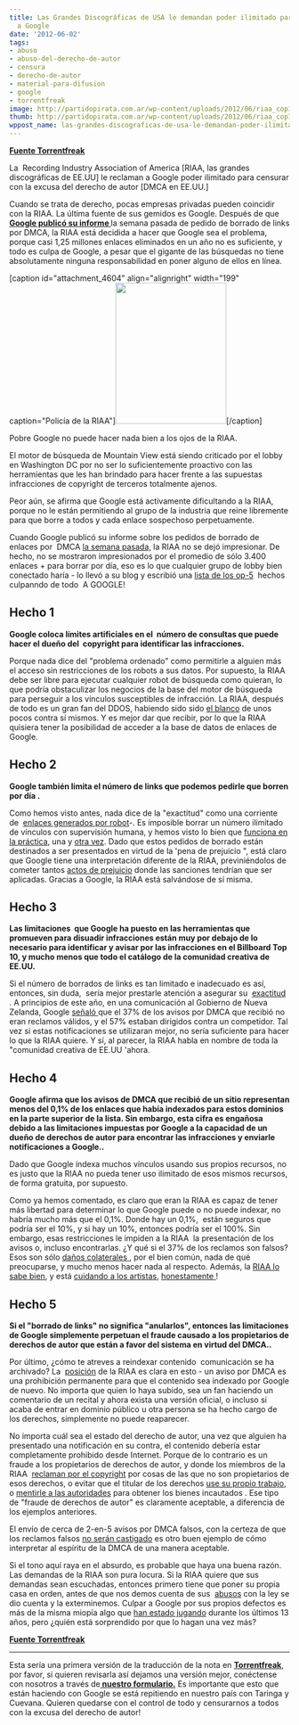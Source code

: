 ```yaml
---
title: Las Grandes Discográficas de USA le demandan poder ilimitado para censurar
  a Google
date: '2012-06-02'
tags:
- abuso
- abuso-del-derecho-de-autor
- censura
- derecho-de-autor
- material-para-difusion
- google
- torrentfreak
image: http://partidopirata.com.ar/wp-content/uploads/2012/06/riaa_cop1.jpg
thumb: http://partidopirata.com.ar/wp-content/uploads/2012/06/riaa_cop1-150x150.jpg
wppost_name: las-grandes-discograficas-de-usa-le-demandan-poder-ilimitado-para-censurar-a-google
---
```


<strong><a href="https://torrentfreak.com/riaa-demands-unlimited-dmca-power-from-google-120502/" target="_blank">Fuente Torrentfreak</a></strong>

La  Recording Industry Association of America [RIAA, las grandes discográficas de EE.UU] le reclaman a Google poder ilimitado para censurar con la excusa del derecho de autor [DMCA en EE.UU.]

Cuando se trata de derecho, pocas empresas privadas pueden coincidir con la RIAA. La última fuente de sus gemidos es Google. Después de que<strong><a href="http://partidopirata.com.ar/4579/google-se-enfrenta-con-un-millon-de-solicitudes-al-mes-para-eliminar-material-con-derechos-de-autor-de-sus-busquedas"> Google publicó su informe </a></strong>la semana pasada de pedido de borrado de links por DMCA, la RIAA está decidida a hacer que Google sea el problema, porque casi 1,25 millones enlaces eliminados en un año no es suficiente, y todo es culpa de Google, a pesar que el gigante de las búsquedas no tiene absolutamente ninguna responsabilidad en poner alguno de ellos en línea.

[caption id="attachment_4604" align="alignright" width="199" caption="Policía de la RIAA"]<a href="http://partidopirata.com.ar/wp-content/uploads/2012/06/riaa_cop1.jpg"><img class="size-full wp-image-4604" title="riaa_cop1" src="http://partidopirata.com.ar/wp-content/uploads/2012/06/riaa_cop1.jpg" alt="" width="199" height="253" /></a>[/caption]

Pobre Google no puede hacer nada bien a los ojos de la RIAA.

El motor de búsqueda de Mountain View está siendo criticado por el lobby en Washington DC por no ser lo suficientemente proactivo con las herramientas que les han brindado para hacer frente a las supuestas infracciones de copyright de terceros totalmente ajenos.

Peor aún, se afirma que Google está activamente dificultando a la RIAA, porque no le están permitiendo al grupo de la industria que reine libremente para que borre a todos y cada enlace sospechoso perpetuamente.

Cuando Google publicó su informe sobre los pedidos de borrado de enlaces por  DMCA <a href="http://partidopirata.com.ar/4579/google-se-enfrenta-con-un-millon-de-solicitudes-al-mes-para-eliminar-material-con-derechos-de-autor-de-sus-busquedas">la semana pasada,</a> la RIAA no se dejó impresionar. De hecho, no se mostraron impresionados por el promedio de sólo 3.400 enlaces + para borrar por día, eso es lo que cualquier grupo de lobby bien conectado haría - lo llevó a su blog y escribió una <a href="http://www.riaa.com/blog.php?content_selector=riaa-news-blog&amp;blog_selector=Clear-Facts-&amp;blog_type=&amp;news_month_filter=5&amp;news_year_filter=2012">lista de los op-5</a>  hechos culpanndo de todo  A GOOGLE!
<h2>Hecho 1</h2>
<strong>Google coloca límites artificiales en el  número de consultas que puede hacer el dueño del  copyright para identificar las infracciones.</strong>

Porque nada dice del "problema ordenado" como permitirle a alguien más el acceso sin restricciones de los robots a sus datos. Por supuesto, la RIAA debe ser libre para ejecutar cualquier robot de búsqueda como quieran, lo que podría obstaculizar los negocios de la base del motor de búsqueda para perseguir a los vínculos susceptibles de infracción. La RIAA, después de todo es un gran fan del DDOS, habiendo sido sido <a title="4chan to DDoS RIAA Next – Is This the Protest of the Future?" href="http://torrentfreak.com/4chan-to-ddos-riaa-next-is-this-the-protest-of-the-future-100919/">el blanco</a> de unos pocos contra sí mismos. Y es mejor dar que recibir, por lo que la RIAA quisiera tener la posibilidad de acceder a la base de datos de enlaces de Google.
<h2>Hecho 2</h2>
<strong>Google también limita el número de links que podemos pedirle que borren por día .</strong>

Como hemos visto antes, nada dice de la "exactitud" como una corriente de  <a href="http://en.wikipedia.org/wiki/Spam_%28electronic%29" target="_blank">enlaces generados por robot</a>-. Es imposible borrar un número ilimitado de vínculos con supervisión humana, y hemos visto lo bien que <a title="DMCA: Horrors of a Broad and Automated Censorship Tool" href="http://torrentfreak.com/dmca-horrors-of-a-broad-and-automated-censorship-tool-120304/"> funciona en la práctica</a>, una y <a href="http://torrentfreak.com/torrentfreaks-us-censorship-mistake-article-censored-by-mistake-120227/">otra vez</a>. Dado que estos pedidos de borrado están destinados a ser presentados en virtud de la 'pena de prejuicio ", está claro que Google tiene una interpretación diferente de la RIAA, previniéndolos de cometer tantos <a title="Hotfile Sues Warner Bros. For Copyright Fraud and Abuse" href="http://torrentfreak.com/hotfile-sues-warner-bros-for-copyright-fraud-and-abuse-110913/" target="_blank">actos de prejuicio</a> donde las sanciones tendrían que ser aplicadas. Gracias a Google, la RIAA está salvándose de sí misma.
<h2>Hecho 3</h2>
<strong>Las limitaciones  que Google ha puesto en las herramientas que promueven para disuadir infracciones están muy por debajo de lo necesario para identificar y avisar por las infracciones en el Billboard Top 10, y mucho menos que todo el catálogo de la comunidad creativa de EE.UU.</strong>

Si el número de borrados de links es tan limitado e inadecuado es así, entonces, sin duda,  sería mejor prestarle atención a asegurar su  <a title="Anti-Piracy Co. Blames Hack For Bogus DMCAs, But They’re Just Sloppy" href="http://torrentfreak.com/anti-piracy-co-blames-hack-for-bogus-dmcas-but-theyre-just-sloppy-120307/">exactitud </a>. A principios de este año, en una comunicación al Gobierno de Nueva Zelanda, Google <a href="http://pcworld.co.nz/pcworld/pcw.nsf/feature/93FEDCEF6636CF90CC25757A0072B4B7" target="_blank">señaló </a> que el 37% de los avisos por DMCA que recibió no eran reclamos válidos, y el 57% estaban dirigidos contra un competidor. Tal vez si estas notificaciones se utilizaran mejor, no sería suficiente para hacer lo que la RIAA quiere. Y sí, al parecer, la RIAA habla en nombre de toda la "comunidad creativa de EE.UU 'ahora.
<h2>Hecho 4</h2>
<strong>Google afirma que los avisos de DMCA que recibió de un sitio representan menos del 0,1% de los enlaces que había indexados para estos dominios en la parte superior de la lista. Sin embargo, esta cifra es engañosa debido a las limitaciones impuestas por Google a la capacidad de un dueño de derechos de autor para encontrar las infracciones y enviarle notificaciones a Google..</strong>

Dado que Google indexa muchos vínculos usando sus propios recursos, no es justo que la RIAA no pueda tener uso ilimitado de esos mismos recursos, de forma gratuita, por supuesto.

Como ya hemos comentado, es claro que eran la RIAA es capaz de tener más libertad para determinar lo que Google puede o no puede indexar, no habría mucho más que el 0,1%. Donde hay un 0,1%,  están seguros que podría ser el 10%, y si hay un 10%, entonces podría ser el 100%. Sin embargo, esas restricciones le impiden a la RIAA  la presentación de los avisos o, incluso encontrarlas. ¿Y qué si el 37% de los reclamos son falsos? Esos son sólo <a title="Warner Bros. Admits Sending HotFile False Takedown Requests" href="http://torrentfreak.com/warner-bros-admits-sending-hotfile-false-takedown-requests-111109/">daños colaterales </a>, por el bien común, nada de qué preocuparse, y mucho menos hacer nada al respecto. Además, la <a title="RIAA Reminds Me of The Mafia, says Musician" href="http://torrentfreak.com/riaa-reminds-me-of-the-mafia-080222/">RIAA lo sabe bien</a>, y está <a title="RIAA Keeps Settlement Money, Artists May Sue" href="http://torrentfreak.com/riaa-keeps-settlement-money-080228/">cuidando a los artistas</a>, <a title="How The RIAA Screws Artists With Creative Accounting" href="http://torrentfreak.com/how-the-riaa-screws-artists-with-creative-accounting-110708/">honestamente </a>!
<h2>Hecho 5</h2>
<strong>Si el "borrado de links" no significa "anularlos", entonces las limitaciones de Google simplemente perpetuan el fraude causado a los propietarios de derechos de autor que están a favor del sistema en virtud del DMCA..</strong>

Por último, ¿cómo te atreves a reindexar contenido  comunicación se ha archivado? La  <a href="http://torrentfreak.com/copyright-industry-calls-for-broad-search-engine-censorship-120127/">posición</a> de la RIAA es clara en esto - un aviso por DMCA es una prohibición permanente para que el contenido sea indexado por Google de nuevo. No importa que quien lo haya subido, sea un fan haciendo un comentario de un recital y ahora exista una versión oficial, o incluso si acaba de entrar en dominio público u otra persona se ha hecho cargo de los derechos, simplemente no puede reaparecer.

No importa cuál sea el estado del derecho de autor, una vez que alguien ha presentado una notificación en su contra, el contenido debería estar completamente prohibido desde Internet. Porque de lo contrario es un fraude a los propietarios de derechos de autor, y donde los miembros de la RIAA  <a title="Travis Defends Fan from IFPI Threats" href="http://torrentfreak.com/travis-defends-fan-from-ifpi-threats-080731/">reclaman por el copyright</a> por cosas de las que no son propietarios de esos derechos, o evitar que el titular de los derechos <a title="Copyright Drama Prevents Artist From Sharing Music on MySpace" href="http://torrentfreak.com/copyright-drama-prevents-artist-from-sharing-music-on-myspace-091007/"> use su propio trabajo</a>, o <a title="RIAA Behind US Government’s Failed Domain Name Seizure" href="http://torrentfreak.com/riaa-behind-us-governments-failed-domain-name-seizure-120504/">mentirle a las autoridades</a> para obtener los bienes incautados . Ese tipo de "fraude de derechos de autor" es claramente aceptable, a diferencia de los ejemplos anteriores.

El envío de cerca de 2-en-5 avisos por DMCA falsos, con la certeza de que los reclamos falsos <a title="Megaupload Video Reinstated, Universal Says “You Can’t Touch Us”" href="http://torrentfreak.com/megaupload-video-reinstated-universal-says-you-cant-touch-us-111216/">no serán castigado</a> es otro buen ejemplo de cómo interpretar al espíritu de la DMCA de una manera aceptable.

Si el tono aquí raya en el absurdo, es probable que haya una buena razón. Las demandas de la RIAA son pura locura. Si la RIAA quiere que sus demandas sean escuchadas, entonces primero tiene que poner su propia casa en orden, antes de que nos demos cuenta de sus  <a title="RIAA Sued for Fraud, Abuse and Legal Sham" href="http://torrentfreak.com/riaa-sued-for-fraud-abuse-and-legal-sham-090301/">abusos</a> con la ley se dio cuenta y la exterminemos. Culpar a Google por sus propios defectos es más de la misma miopía algo que <a href="http://torrentfreak.com/artists-see-a-future-with-bittorrent-081013/"> han estado jugando</a> durante los últimos 13 años, pero ¿quién está sorprendido por que lo hagan una vez más?

<strong><a href="https://torrentfreak.com/riaa-demands-unlimited-dmca-power-from-google-120502/" target="_blank">Fuente Torrentfreak</a>
</strong>

<hr />

Esta sería una primera versión de la traducción de la nota en <strong><a href="https://torrentfreak.com/riaa-demands-unlimited-dmca-power-from-google-120502/" target="_blank"> Torrentfreak</a></strong>, por favor, si quieren revisarla así dejamos una versión mejor, conéctense con nosotros a través de<strong><a href="http://partidopirata.com.ar/contacto" target="_blank"> nuestro formulario.</a></strong>
Es importante que esto que están haciendo con Google se está repitiendo en nuestro país con Taringa y Cuevana.
Quieren quedarse con el control de todo y censurarnos a todos con la excusa del derecho de autor!

&nbsp;

